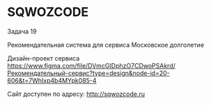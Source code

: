 # SQWOZCODE

Задача 19

Рекомендательная система для сервиса Московское долголетие

Дизайн-проект сервиса
https://www.figma.com/file/DVmcGIDphzO7CDwoPSAkrd/Рекомендательный-сервис?type=design&node-id=20-606&t=7WhIxp4b4MYpk085-4

Сайт доступен по адресу: http://sqwozcode.ru
